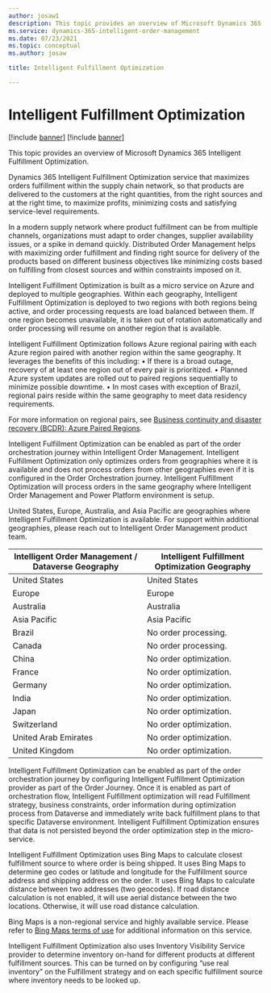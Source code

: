 ```yaml
---
author: josaw1
description: This topic provides an overview of Microsoft Dynamics 365 Intelligent Fulfillment Optimization.
ms.service: dynamics-365-intelligent-order-management
ms.date: 07/23/2021
ms.topic: conceptual
ms.author: josaw

title: Intelligent Fulfillment Optimization

---
```


# Intelligent Fulfillment Optimization

[!include [banner](includes/banner.md)]
[!include [banner](includes/preview-banner.md)]

This topic provides an overview of Microsoft Dynamics 365 Intelligent Fulfillment Optimization.

Dynamics 365 Intelligent Fulfillment Optimization service that maximizes orders fulfillment within the supply chain network, so that products are delivered to the customers at the right quantities, from the right sources and at the right time, to maximize profits, minimizing costs and satisfying service-level requirements.  
  
In a modern supply network where product fulfillment can be from multiple channels, organizations must adapt to order changes, supplier availability issues, or a spike in demand quickly. Distributed Order Management helps with maximizing order fulfillment and finding right source for delivery of the products based on different business objectives like minimizing costs based on fulfilling from closest sources and within constraints imposed on it.  

Intelligent Fulfillment Optimization is built as a micro service on Azure and deployed to multiple geographies. Within each geography, Intelligent Fulfillment Optimization is deployed to two regions with both regions being active, and order processing requests are load balanced between them. If one region becomes unavailable, it is taken out of rotation automatically and order processing will resume on another region that is available. 

Intelligent Fulfillment Optimization follows Azure regional pairing with each Azure region paired with another region within the same geography. It leverages the benefits of this including:
•	If there is a broad outage, recovery of at least one region out of every pair is prioritized.
•	Planned Azure system updates are rolled out to paired regions sequentially to minimize possible downtime.
•	In most cases with exception of Brazil, regional pairs reside within the same geography to meet data residency requirements. 

For more information on regional pairs, see [Business continuity and disaster recovery (BCDR): Azure Paired Regions](https://docs.microsoft.com/azure/best-practices-availability-paired-regions). 

 
Intelligent Fulfillment Optimization can be enabled as part of the order orchestration journey within Intelligent Order Management.  Intelligent Fulfillment Optimization only optimizes orders from geographies where it is available and does not process orders from other geographies even if it is configured in the Order Orchestration journey. Intelligent Fulfillment Optimization will process orders in the same geography where Intelligent Order Management and Power Platform environment is setup. 

United States, Europe, Australia, and Asia Pacific are geographies where Intelligent Fulfillment Optimization is available. For support within additional geographies, please reach out to Intelligent Order Management product team. 


| Intelligent Order Management / Dataverse Geography | Intelligent Fulfillment Optimization Geography |
|---|---|
|  United States | United States |
| Europe  | Europe |
| Australia  | Australia |
| Asia Pacific   | Asia Pacific |
| Brazil  | No order processing. |
| Canada  | No order processing. |
| China  | No order optimization. |
| France  | No order optimization. |
| Germany  | No order optimization. |
| India  | No order optimization. |
| Japan  | No order optimization. |
| Switzerland  | No order optimization. |
| United Arab Emirates  | No order optimization. |
|  United Kingdom | No order optimization. |


Intelligent Fulfillment Optimization can be enabled as part of the order orchestration journey by configuring Intelligent Fulfillment Optimization provider as part of the Order Journey.  Once it is enabled as part of orchestration flow, Intelligent Fulfillment optimization will read Fulfillment strategy, business constraints, order information during optimization process from Dataverse and immediately write back fulfillment plans to that specific Dataverse environment. Intelligent Fulfillment Optimization ensures that data is not persisted beyond the order optimization step in the micro-service. 
 
Intelligent Fulfillment Optimization uses Bing Maps to calculate closest fulfillment source to where order is being shipped. It uses Bing Maps to determine geo codes or latitude and longitude for the Fulfillment source address and shipping address on the order.  It uses Bing Maps to calculate distance between two addresses (two geocodes). If road distance calculation is not enabled, it will use aerial distance between the two locations. Otherwise, it will use road distance calculation.  

Bing Maps is a non-regional service and highly available service. Please refer to [Bing Maps terms of use](https://www.microsoft.com/en-us/maps/product) for additional information on this service. 

Intelligent Fulfillment Optimization also uses Inventory Visibility Service provider to determine inventory on-hand for different products at different fulfillment sources. This can be turned on by configuring “use real inventory” on the Fulfillment strategy and on each specific fulfillment source where inventory needs to be looked up. 

